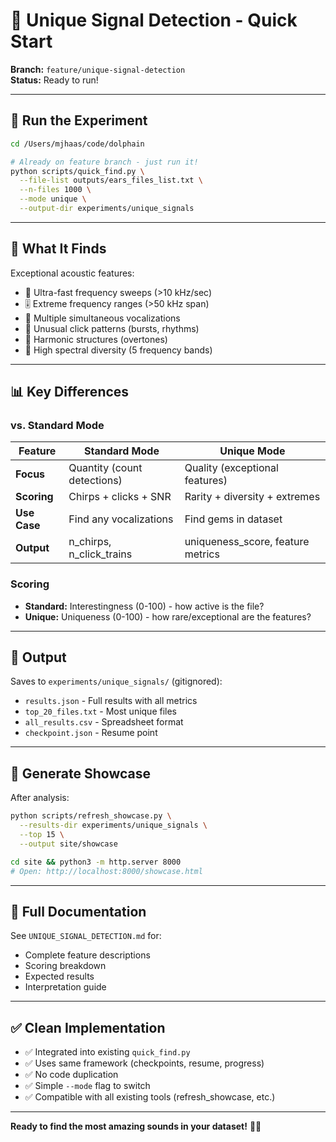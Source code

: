 # 🌟 Unique Signal Detection - Quick Start

**Branch:** `feature/unique-signal-detection`  
**Status:** Ready to run!

---

## 🚀 Run the Experiment

```bash
cd /Users/mjhaas/code/dolphain

# Already on feature branch - just run it!
python scripts/quick_find.py \
  --file-list outputs/ears_files_list.txt \
  --n-files 1000 \
  --mode unique \
  --output-dir experiments/unique_signals
```

---

## 🎯 What It Finds

Exceptional acoustic features:
- 🚀 Ultra-fast frequency sweeps (>10 kHz/sec)
- 🎚️ Extreme frequency ranges (>50 kHz span)
- 🎼 Multiple simultaneous vocalizations
- 🥁 Unusual click patterns (bursts, rhythms)
- 🎹 Harmonic structures (overtones)
- 🌈 High spectral diversity (5 frequency bands)

---

## 📊 Key Differences

### vs. Standard Mode
| Feature | Standard Mode | Unique Mode |
|---------|--------------|-------------|
| **Focus** | Quantity (count detections) | Quality (exceptional features) |
| **Scoring** | Chirps + clicks + SNR | Rarity + diversity + extremes |
| **Use Case** | Find any vocalizations | Find gems in dataset |
| **Output** | n_chirps, n_click_trains | uniqueness_score, feature metrics |

### Scoring
- **Standard:** Interestingness (0-100) - how active is the file?
- **Unique:** Uniqueness (0-100) - how rare/exceptional are the features?

---

## 📁 Output

Saves to `experiments/unique_signals/` (gitignored):
- `results.json` - Full results with all metrics
- `top_20_files.txt` - Most unique files
- `all_results.csv` - Spreadsheet format
- `checkpoint.json` - Resume point

---

## 🎨 Generate Showcase

After analysis:

```bash
python scripts/refresh_showcase.py \
  --results-dir experiments/unique_signals \
  --top 15 \
  --output site/showcase

cd site && python3 -m http.server 8000
# Open: http://localhost:8000/showcase.html
```

---

## 📖 Full Documentation

See `UNIQUE_SIGNAL_DETECTION.md` for:
- Complete feature descriptions
- Scoring breakdown
- Expected results
- Interpretation guide

---

## ✅ Clean Implementation

- ✅ Integrated into existing `quick_find.py`
- ✅ Uses same framework (checkpoints, resume, progress)
- ✅ No code duplication
- ✅ Simple `--mode` flag to switch
- ✅ Compatible with all existing tools (refresh_showcase, etc.)

---

**Ready to find the most amazing sounds in your dataset!** 🐬🌟
